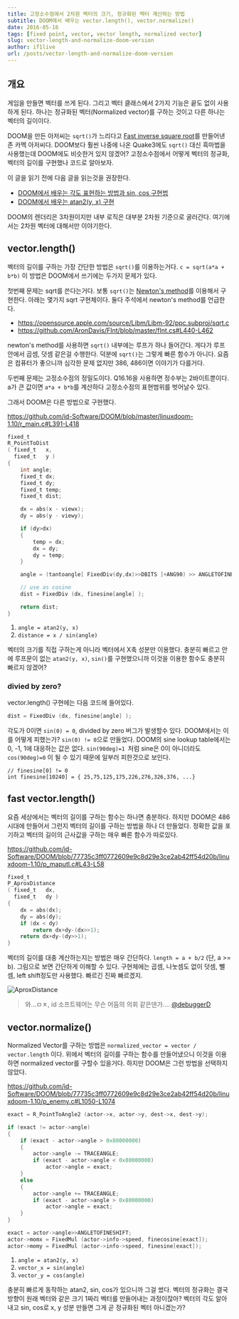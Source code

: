 ```yaml
---
title: 고정소수점에서 2차원 벡터의 크기, 정규화된 벡터 계산하는 방법
subtitle: DOOM에서 배우는 vector.length(), vector.normalize()
date: 2016-05-16
tags: [fixed point, vector, vector length, normalized vector]
slug: vector-length-and-normalize-doom-version
author: if1live
url: /posts/vector-length-and-normalize-doom-version
---
```


## 개요

게임을 만들면 벡터를 쓰게 된다. 그리고 벡터 클래스에서 2가지 기능은 끝도 없이 사용하게 된다.
하나는 정규화된 벡터(Normalized vector)를 구하는 것이고 다른 하나는 벡터의 길이이다.

DOOM을 만든 아저씨는 `sqrt()`가 느리다고 [Fast inverse square root][wiki_fast_invsqrt]를 만들어낸 존 카멕 아저씨다.
DOOM보다 훨씬 나중에 나온 Quake3에도 `sqrt()` 대신 흑마법을 사용했는데 DOOM에도 비슷한거 있지 않겠어?
고정소수점에서 어떻게 벡터의 정규화, 벡터의 길이를 구현했나 코드로 알아보자.

이 글을 읽기 전에 다음 글을 읽는것을 권장한다.

* [DOOM에서 배우는 각도 표현하는 방법과 sin, cos 구현법]({filename}angle-and-sine-doom-version.md)
* [DOOM에서 배우는 atan2(y, x) 구현]({filename}atan2-doom-version.md)

DOOM의 렌더리은 3차원이지만 내부 로직은 대부분 2차원 기준으로 굴러간다. 여기에서는 2차원 벡터에 대해서만 이야기한다.

## vector.length()

벡터의 길이를 구하는 가장 간단한 방법은 `sqrt()`를 이용하는거다. `c = sqrt(a*a + b*b)`
이 방법은 DOOM에서 쓰기에는 두가지 문제가 있다.

첫번째 문제는 sqrt를 쓴다는거다.
보통 `sqrt()`는 [Newton's method][wiki_newton_method_sqrt]를 이용해서 구현한다.
아래는 몇가지 sqrt 구현체이다. 둘다 주석에서 newton's method를 언급한다.

* https://opensource.apple.com/source/Libm/Libm-92/ppc.subproj/sqrt.c
* https://github.com/AronDavis/FInt/blob/master/fInt.cs#L440-L462

newton's method를 사용하면 `sqrt()` 내부에는 루프가 하나 들어간다.
게다가 루프 안에서 곱셈, 덧셈 같은걸 수행한다.
덕분에 `sqrt()`는 그렇게 빠른 함수가 아니다.
요즘은 컴퓨터가 좋으니까 심각한 문제 없지만 386, 486이면 이야기가 다를거다.

두번째 문제는 고정소수점의 정밀도이다.
Q16.16을 사용하면 정수부는 2바이트뿐이다.
a가 큰 값이면 `a*a + b*b`를 계산하다 고정소수점의 표현범위를 벗어날수 있다.

그래서 DOOM은 다른 방법으로 구현했다.

https://github.com/id-Software/DOOM/blob/master/linuxdoom-1.10/r_main.c#L391-L418

```c
fixed_t
R_PointToDist
( fixed_t	x,
  fixed_t	y )
{
    int angle;
    fixed_t dx;
    fixed_t dy;
    fixed_t temp;
    fixed_t dist;

    dx = abs(x - viewx);
    dy = abs(y - viewy);

    if (dy>dx)
    {
        temp = dx;
        dx = dy;
        dy = temp;
    }

    angle = (tantoangle[ FixedDiv(dy,dx)>>DBITS ]+ANG90) >> ANGLETOFINESHIFT;

    // use as cosine
    dist = FixedDiv (dx, finesine[angle] );

    return dist;
}
```

1. `angle = atan2(y, x)`
2. `distance = x / sin(angle)`

벡터의 크기를 직접 구하는게 아니라 벡터에서 X축 성분만 이용했다.
충분히 빠르고 안에 루프문이 없는 `atan2(y, x)`, `sin()`를 구현했으니까 이것을 이용한 함수도 충분히 빠르지 않겠어?

### divied by zero?
vector.length() 구현에는 다음 코드에 들어있다.
```c
dist = FixedDiv (dx, finesine[angle] );
```

각도가 0이면 `sin(0) = 0`, divided by zero 버그가 발생할수 있다.
DOOM에서는 이를 어떻게 피했는가? `sin(0) != 0`으로 만들었다.
DOOM의 sine lookup table에서는 0, -1, 1에 대응하는 값은 없다.
`sin(90deg)=1 `처럼 sine은 0이 아니더라도 `cos(90deg)=0` 이 될 수 있기 때문에 일부러 피한것으로 보인다.

```
// finesine[0] != 0
int finesine[10240] = { 25,75,125,175,226,276,326,376, ...}
```

## fast vector.length()

요즘 세상에서는 벡터의 길이를 구하는 함수는 하나면 충분하다.
하지만 DOOM은 486 시대에 만들어서 그런지 벡터의 길이를 구하는 방법을 하나 더 만들었다.
정확한 값을 포기하고 벡터의 길이의 근사값을 구하는 매우 빠른 함수가 따로있다.

https://github.com/id-Software/DOOM/blob/77735c3ff0772609e9c8d29e3ce2ab42ff54d20b/linuxdoom-1.10/p_maputl.c#L43-L58

```c
fixed_t
P_AproxDistance
( fixed_t	dx,
  fixed_t	dy )
{
    dx = abs(dx);
    dy = abs(dy);
    if (dx < dy)
        return dx+dy-(dx>>1);
    return dx+dy-(dy>>1);
}
```

벡터의 길이를 대충 계산하는지는 방법은 매우 간단하다. `length = a + b/2` (단, a >= b).
그림으로 보면 간단하게 이해할 수 있다.
구현체에는 곱셈, 나눗셈도 없이 덧셈, 뺄셈, left shift정도만 사용했다. 빠르긴 진짜 빠르겠지.


![AproxDistance]({attach}vector-length-and-normalize-doom-version/vector-length-triangle-debuggerd.jpg)

> 와...ㅁㅊ, id 소프트웨어는 무슨 어둠의 의회 같은덴가....
> [@debuggerD](https://twitter.com/debuggerD/status/727748272945762305)

## vector.normalize()

Normalized Vector를 구하는 방법은 `normalized_vector = vector / vector.length` 이다.
위에서 벡터의 길이를 구하는 함수를 만들어냈으니 이것을 이용하면 normalized vector를 구할수 있을거다.
하지만 DOOM은 그런 방법을 선택하지 않았다.


https://github.com/id-Software/DOOM/blob/77735c3ff0772609e9c8d29e3ce2ab42ff54d20b/linuxdoom-1.10/p_enemy.c#L1050-L1074

```c
exact = R_PointToAngle2 (actor->x, actor->y, dest->x, dest->y);

if (exact != actor->angle)
{
    if (exact - actor->angle > 0x80000000)
    {
        actor->angle -= TRACEANGLE;
        if (exact - actor->angle < 0x80000000)
            actor->angle = exact;
    }
    else
    {
        actor->angle += TRACEANGLE;
        if (exact - actor->angle > 0x80000000)
            actor->angle = exact;
    }
}

exact = actor->angle>>ANGLETOFINESHIFT;
actor->momx = FixedMul (actor->info->speed, finecosine[exact]);
actor->momy = FixedMul (actor->info->speed, finesine[exact]);
```

1. `angle = atan2(y, x)`
2. `vector_x = sin(angle)`
3. `vector_y = cos(angle)`

충분히 빠르게 동작하는 atan2, sin, cos가 있으니까 그걸 썼다.
벡터의 정규화는 결국 방향이 원래 벡터와 같은 크기 1짜리 벡터를 만들어내는 과정이잖아?
벡터의 각도 알아내고 sin, cos로 x, y 성분 만들면 그게 곧 정규화된 벡터 아니겠는가?


[wiki_fast_invsqrt]: https://en.wikipedia.org/wiki/Fast_inverse_square_root
[wiki_newton_method_sqrt]: https://en.wikipedia.org/wiki/Newton's_method#Square_root_of_a_number
